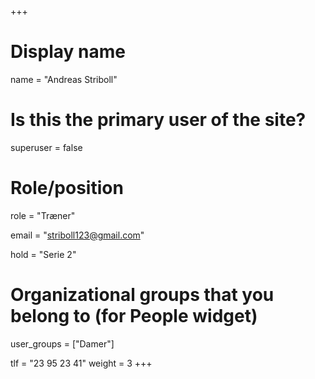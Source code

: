 +++
# Display name
name = "Andreas Striboll"

# Is this the primary user of the site?
superuser = false

# Role/position
role = "Træner"

email = "striboll123@gmail.com"

hold = "Serie 2"

# Organizational groups that you belong to (for People widget)
user_groups = ["Damer"]

tlf = "23 95 23 41"
weight = 3
+++
